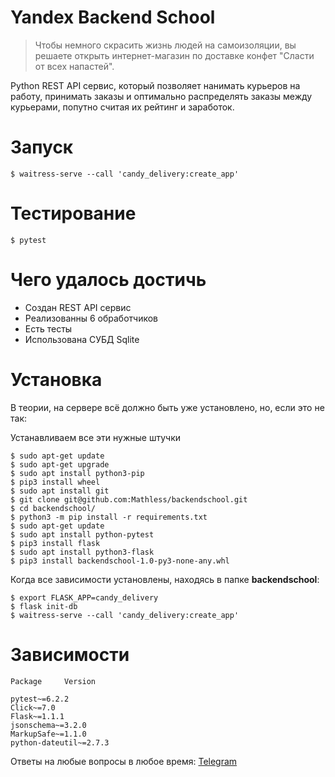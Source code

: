 # Yandex Backend School
>Чтобы немного скрасить жизнь людей на самоизоляции, вы решаете открыть
интернет-магазин по доставке конфет "Сласти от всех напастей".

Python REST API сервис, который позволяет нанимать курьеров на работу,
принимать заказы и оптимально распределять заказы между курьерами, попутно считая их рейтинг и заработок.

# Запуск

```console
$ waitress-serve --call 'candy_delivery:create_app'
```

# Тестирование

```console
$ pytest
```
# Чего удалось достичь

* Создан REST API сервис
* Реализованны 6 обработчиков
* Есть тесты
* Использована СУБД Sqlite

# Установка

В теории, на сервере всё должно быть уже установлено, но, если это не так:

Устанавливаем все эти нужные штучки
```console
$ sudo apt-get update
$ sudo apt-get upgrade
$ sudo apt install python3-pip
$ pip3 install wheel
$ sudo apt install git
$ git clone git@github.com:Mathless/backendschool.git
$ cd backendschool/
$ python3 -m pip install -r requirements.txt
$ sudo apt-get update
$ sudo apt install python-pytest
$ pip3 install flask
$ sudo apt install python3-flask
$ pip3 install backendschool-1.0-py3-none-any.whl
```
Когда все зависимости установлены, находясь в папке **backendschool**:
```console
$ export FLASK_APP=candy_delivery
$ flask init-db
$ waitress-serve --call 'candy_delivery:create_app'
```
# Зависимости

```python3
Package     Version

pytest~=6.2.2
Click~=7.0
Flask~=1.1.1
jsonschema~=3.2.0
MarkupSafe~=1.1.0
python-dateutil~=2.7.3
```
Ответы на любые вопросы в любое время:
[Telegram](https://t.me/tyomachka)
